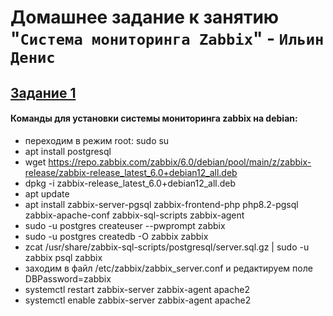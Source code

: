 # Домашнее задание к занятию "`Система мониторинга Zabbix`" - `Ильин Денис`


## <ins>Задание 1</ins> 
#### Команды для установки системы мониторинга zabbix на debian: 
- переходим в режим root: sudo su
- apt install postgresql
- wget https://repo.zabbix.com/zabbix/6.0/debian/pool/main/z/zabbix-release/zabbix-release_latest_6.0+debian12_all.deb
- dpkg -i zabbix-release_latest_6.0+debian12_all.deb
- apt update
- apt install zabbix-server-pgsql zabbix-frontend-php php8.2-pgsql zabbix-apache-conf zabbix-sql-scripts zabbix-agent
- sudo -u postgres createuser --pwprompt zabbix
- sudo -u postgres createdb -O zabbix zabbix
- zcat /usr/share/zabbix-sql-scripts/postgresql/server.sql.gz | sudo -u zabbix psql zabbix
- заходим в файл /etc/zabbix/zabbix_server.conf и редактируем поле DBPassword=zabbix
- systemctl restart zabbix-server zabbix-agent apache2
- systemctl enable zabbix-server zabbix-agent apache2